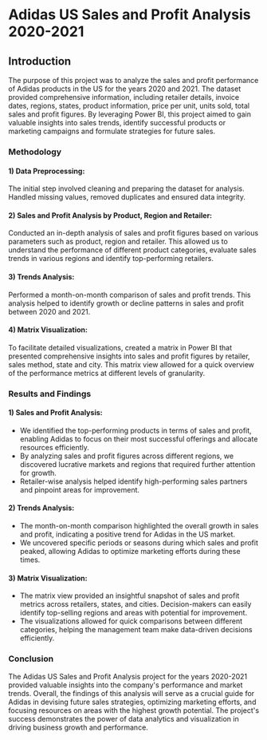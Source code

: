 # Adidas US Sales and Profit Analysis 2020-2021

## Introduction
The purpose of this project was to analyze the sales and profit performance of Adidas products in the US for the years 2020 and 2021. 
The dataset provided comprehensive information, including retailer details, invoice dates, regions, states, product information, price per unit, units sold, total sales and profit figures. 
By leveraging Power BI, this project aimed to gain valuable insights into sales trends, identify successful products or marketing campaigns and formulate strategies for future sales.

### Methodology

#### 1) Data Preprocessing:
  The initial step involved cleaning and preparing the dataset for analysis. Handled missing values, removed duplicates and ensured data integrity.

#### 2) Sales and Profit Analysis by Product, Region and Retailer:
  Conducted an in-depth analysis of sales and profit figures based on various parameters such as product, region and retailer. This allowed us to understand the performance of different product categories, evaluate sales trends in various regions and identify top-performing retailers.

#### 3) Trends Analysis:
  Performed a month-on-month comparison of sales and profit trends. This analysis helped to identify growth or decline patterns in sales and profit between 2020 and 2021.

#### 4) Matrix Visualization:
  To facilitate detailed visualizations, created a matrix in Power BI that presented comprehensive insights into sales and profit figures by retailer, sales method, state and city. This matrix view allowed for a quick overview of the performance metrics at different levels of granularity.

### Results and Findings

#### 1) Sales and Profit Analysis:
   
  - We identified the top-performing products in terms of sales and profit, enabling Adidas to focus on their most successful offerings and allocate resources efficiently.
  - By analyzing sales and profit figures across different regions, we discovered lucrative markets and regions that required further attention for growth.
  - Retailer-wise analysis helped identify high-performing sales partners and pinpoint areas for improvement.

#### 2) Trends Analysis:
   
  - The month-on-month comparison highlighted the overall growth in sales and profit, indicating a positive trend for Adidas in the US market.
  - We uncovered specific periods or seasons during which sales and profit peaked, allowing Adidas to optimize marketing efforts during these times.

#### 3) Matrix Visualization:
   
  - The matrix view provided an insightful snapshot of sales and profit metrics across retailers, states, and cities. Decision-makers can easily identify top-selling regions and areas with potential for improvement.
  - The visualizations allowed for quick comparisons between different categories, helping the management team make data-driven decisions efficiently.

### Conclusion
  The Adidas US Sales and Profit Analysis project for the years 2020-2021 provided valuable insights into the company's performance and market trends.
  Overall, the findings of this analysis will serve as a crucial guide for Adidas in devising future sales strategies, optimizing marketing efforts, and focusing resources on areas with the highest growth potential. The project's success demonstrates the power of data analytics and visualization in driving business growth and performance.
